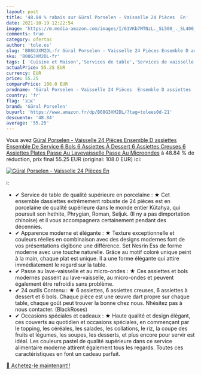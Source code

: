 ```yaml
---
layout: post
title: '48.84 % rabais sur Güral Porselen - Vaisselle 24 Pièces  En'
date: 2021-10-19 12:22:54
image: 'https://m.media-amazon.com/images/I/61VKb7MTNzL._SL500_._SL400_.jpg'
comments: true
category: ofertas
author: 'tole.es'
slug: 'B08G3XM2DL-fr Güral Porselen - Vaisselle 24 Pièces Ensemble D assiettes...'
sku: 'B08G3XM2DL-fr'
tags: [ 'Cuisine et Maison','Services de table','Services de vaisselle','Vaisselle et arts de la table','Vaisselle et plats de service','Vaisselle et service de table','güral porselen', ]
actualPrice: 55.25 EUR
currency: EUR
price: 55.25
comparePrice: 108.0 EUR
prodname: 'Güral Porselen - Vaisselle 24 Pièces  Ensemble D assiettes  Ensemble De Service  6 Bols  6 Assiettes À Dessert  6 Assiettes Creuses  6 Assiettes Plates  Passe Au Lavevaisselle  Passe Au Microondes'
country: 'fr'
flag: '🇫🇷'
brand: 'Güral Porselen'
buyurl: 'https://www.amazon.fr/dp/B08G3XM2DL/?tag=tolees0d-21'
descuento: '48.84'
average: '55.25'
---
```


Vous avez [Güral Porselen - Vaisselle 24 Pièces  Ensemble D assiettes  Ensemble De Service  6 Bols  6 Assiettes À Dessert  6 Assiettes Creuses  6 Assiettes Plates  Passe Au Lavevaisselle  Passe Au Microondes](https://www.amazon.fr/dp/B08G3XM2DL/?tag=tolees0d-21)  à  48.84 % de réduction, prix final  55.25 EUR (original: 108.0 EUR) ici:

[![Güral Porselen - Vaisselle 24 Pièces  En](https://m.media-amazon.com/images/I/61VKb7MTNzL._SL500_._SL400_.jpg)](https://www.amazon.fr/dp/B08G3XM2DL/?tag=tolees0d-21)

ℹ️:

- ✔ Service de table de qualité supérieure en porcelaine : ★ Cet ensemble dassiettes extrêmement robuste de 24 pièces est en porcelaine de qualité supérieure dans le monde entier Kütahya, qui poursuit son hethite, Phrygian, Roman, Seljuk. (Il ny a pas dimportation chinoise) et il vous accompagnera certainement pendant des décennies.
- ✔ Apparence moderne et élégante : ★ Texture exceptionnelle et couleurs réelles en combinaison avec des designs modernes font de vos présentations digibone une différence. Set Nesrin Ess de forme moderne avec une touche naturelle. Grâce au motif coloré unique peint à la main, chaque plat est unique. Il a une forme élégante qui attire immédiatement le regard sur la table.
- ✔ Passe au lave-vaisselle et au micro-ondes : ★ Ces assiettes et bols modernes passent au lave-vaisselle, au micro-ondes et peuvent également être refroidis sans problème.
- ✔ 24 outils Contenu : ★ 6 assiettes, 6 assiettes creuses, 6 assiettes à dessert et 6 bols. Chaque pièce est une œuvre dart propre sur chaque table, chaque goût peut trouver la bonne chez nous. Nhésitez pas à nous contacter. (BlackRoses)
- ✔ Occasions spéciales et cadeaux : ★ Haute qualité et design élégant, ces couverts au quotidien et occasions spéciales, en commençant par le topping, les céréales, les salades, les collations, le riz, la coupe des fruits et légumes, les soupes, les desserts, et plus encore pour servir est idéal. Les couleurs pastel de qualité supérieure dans ce service alimentaire moderne attirent également tous les regards. Toutes ces caractéristiques en font un cadeau parfait.

[🛒 Achetez-le maintenant!!](https://www.amazon.fr/dp/B08G3XM2DL/?tag=tolees0d-21)

